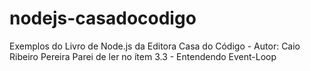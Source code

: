 # nodejs-casadocodigo
Exemplos do Livro de Node.js da Editora Casa do Código - Autor: Caio Ribeiro Pereira
Parei de ler no ítem 3.3 - Entendendo Event-Loop
